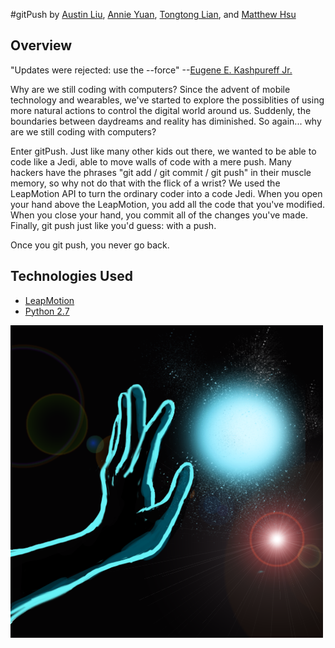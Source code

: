 #gitPush
by [Austin Liu](https://github.com/aliu139), [Annie Yuan](https://github.com/annieyuan), [Tongtong Lian](https://github.com/TTongLian), and [Matthew Hsu](https://github.com/mahsu)

## Overview
"Updates were rejected: use the --force"
--[Eugene E. Kashpureff Jr.](https://github.com/EugeneKay/git-jokes)

Why are we still coding with computers? Since the advent of mobile technology and wearables, we've started to explore the possiblities of using more natural actions to control the digital world around us. Suddenly, the boundaries between daydreams and reality has diminished. So again... why are we still coding with computers?

Enter gitPush. Just like many other kids out there, we wanted to be able to code like a Jedi, able to move walls of code with a mere push. Many hackers have the phrases "git add / git commit / git push" in their muscle memory, so why not do that with the flick of a wrist? We used the LeapMotion API to turn the ordinary coder into a code Jedi. When you open your hand above the LeapMotion, you add all the code that you've modified. When you close your hand, you commit all of the changes you've made. Finally, git push just like you'd guess: with a push. 

Once you git push, you never go back.


## Technologies Used
* [LeapMotion](https://developer.leapmotion.com/)
* [Python 2.7](https://www.python.org/download/releases/2.7/)

![gitPush](gitpush.png)
